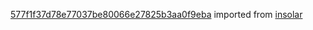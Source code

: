 [577f1f37d78e77037be80066e27825b3aa0f9eba](https://github.com/insolar/insolar/commit/577f1f37d78e77037be80066e27825b3aa0f9eba) imported from [insolar](https://github.com/insolar/insolar)
